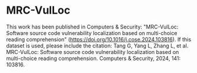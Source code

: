 # MRC-VulLoc
This work has been published in Computers & Security: "MRC-VulLoc: Software source code vulnerability localization based on multi-choice reading comprehension" (https://doi.org/10.1016/j.cose.2024.103816). If this dataset is used, please include the citation:
Tang G, Yang L, Zhang L, et al. MRC-VulLoc: Software source code vulnerability localization based on multi-choice reading comprehension. Computers & Security, 2024, 141: 103816.
